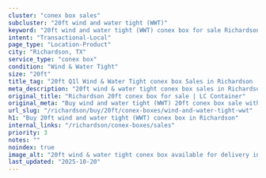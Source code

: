 ```yaml
---
cluster: "conex box sales"
subcluster: "20ft wind and water tight (WWT)"
keyword: "20ft wind and water tight (WWT) conex box for sale Richardson, TX"
intent: "Transactional-Local"
page_type: "Location-Product"
city: "Richardson, TX"
service_type: "conex box"
condition: "Wind & Water Tight"
size: "20ft"
title_tag: "20ft Q1l Wind & Water Tight conex box Sales in Richardson | LC Container"
meta_description: "20ft wind & water tight conex box sales in Richardson. Fast delivery, competitive pricing. Serving conex boxes area. Quote ID: 73D. Call (214) 524-4168 for your free quote today."
original_title: "Richardson 20ft conex box for sale | LC Container"
original_meta: "Buy wind and water tight (WWT) 20ft conex box sale with local delivery in Richardson, TX. LC Container — local Since 2003. Request a fast quote today."
url_slug: "/richardson/buy/20ft/conex-boxes/wind-and-water-tight-wwt"
h1: "Buy 20ft wind and water tight (WWT) conex box in Richardson"
internal_links: "/richardson/conex-boxes/sales"
priority: 3
notes: ""
noindex: true
image_alt: "20ft wind & water tight conex box available for delivery in Richardson"
last_updated: "2025-10-20"
---
```


<!-- TODO: Add unique city/inventory copy, images, and internal links here. -->
